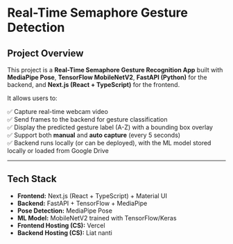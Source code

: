 # Real-Time Semaphore Gesture Detection

## Project Overview

This project is a **Real-Time Semaphore Gesture Recognition App** built with **MediaPipe Pose**, **TensorFlow MobileNetV2**, **FastAPI (Python)** for the backend, and **Next.js (React + TypeScript)** for the frontend.

It allows users to:

✅ Capture real-time webcam video  
✅ Send frames to the backend for gesture classification  
✅ Display the predicted gesture label (A-Z) with a bounding box overlay  
✅ Support both **manual** and **auto capture** (every 5 seconds)  
✅ Backend runs locally (or can be deployed), with the ML model stored locally or loaded from Google Drive  

---

## Tech Stack

- **Frontend:** Next.js (React + TypeScript) + Material UI
- **Backend:** FastAPI + TensorFlow + MediaPipe
- **Pose Detection:** MediaPipe Pose
- **ML Model:** MobileNetV2 trained with TensorFlow/Keras
- **Frontend Hosting (CS):** Vercel
- **Backend Hosting (CS):** Liat nanti
